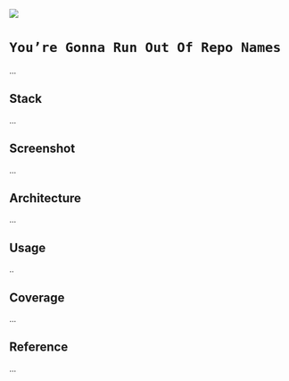 [![](https://img.shields.io/badge/ygroorn_1.0.0-passing-green)](https://github.com/gongahkia/ygroorn/releases/tag/1.0.0)

# `You’re Gonna Run Out Of Repo Names`

...

## Stack

...

## Screenshot

...

## Architecture

...

## Usage

..

## Coverage

...

## Reference

...
